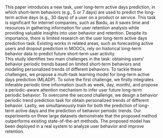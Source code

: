 This paper introduces a new task, user long-term active days prediction, in which short-term behaviors (e.g., 5 or 7 days) are used to predict the long-term active days (e.g., 30 days) of a user on a product or service. 
This task is significant for internet companies, such as Baidu, as it saves time and resources in gathering information for user retention analysis while providing valuable insights into user behavior and retention. 
Despite its importance, there is limited research on the user long-term active days prediction task. Existing works in related areas, such as forecasting active users and dropout prediction in MOOCs, rely on historical long-term behavior data to predict future short-term user activity.  
This study identifies two main challenges in the task: obtaining users' behavior periodic trends based on limited short-term behaviors and modeling personalized trends of different behaviors. 
To tackle these challenges, we propose a multi-task learning model for long-term active days prediction (MLADP).
To solve the first challenge, we firstly integrates inferable periodic time information (such as week, day, month), and propose a periodic-aware attention mechanism to infer user future long-term periodic behavior. 
To overcome the second challenge, we design a behavior periodic trend prediction task for obtain personalized trends of different behavior. 
Lastly, we simultaneously train for both the prediction of long-term active days and the prediction of behavior periodic trends.
Our experiments on three large datasets demonstrate that the proposed method outperforms existing state-of-the-art methods. The proposed model has been deployed in a real system to analyze user behavior and improve retention.
